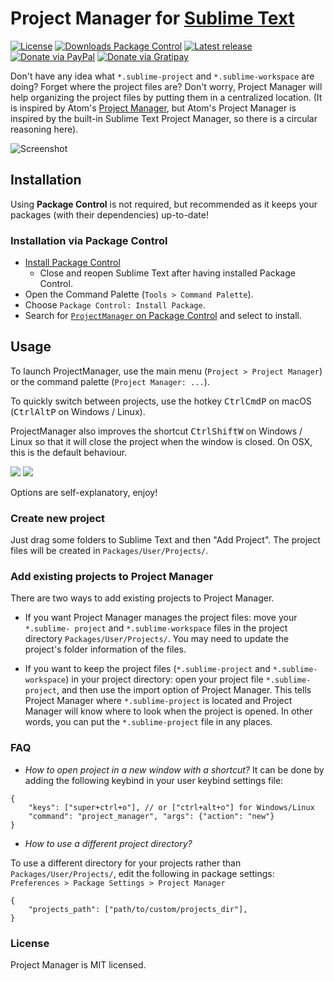 # Project Manager for [Sublime Text](https://www.sublimetext.com)

[![License](https://img.shields.io/github/license/randy3k/ProjectManager.svg?style=flat-square)](https://github.com/randy3k/ProjectManager/blob/master/LICENSE.txt)
[![Downloads Package Control](https://img.shields.io/packagecontrol/dt/ProjectManager.svg?style=flat-square)](https://packagecontrol.io/packages/ProjectManager)
[![Latest release](https://img.shields.io/github/tag/randy3k/ProjectManager.svg?style=flat-square)](https://github.com/randy3k/ProjectManager/releases/latest)
[![Donate via PayPal](https://img.shields.io/badge/paypal-donate-009cde.svg?style=flat-square)](https://www.paypal.me/randy3k/5usd)
[![Donate via Gratipay](https://img.shields.io/badge/gratipay-donate-yellow.svg?style=flat-square)](https://gratipay.com/~randy3k/)

Don't have any idea what `*.sublime-project` and `*.sublime-workspace` are doing? Forget where the project files are? Don't worry, Project Manager will help organizing the project files by putting them in a centralized location. (It is inspired by Atom's [Project Manager](https://atom.io/packages/project-manager), but Atom's Project Manager is inspired by the built-in Sublime Text Project Manager, so there is a circular reasoning here).

![Screenshot](https://cloud.githubusercontent.com/assets/1690993/20858319/7f12a6ec-b911-11e6-8fc5-f4cbf6b6f12b.png)


## Installation

Using **Package Control** is not required, but recommended as it keeps your packages (with their dependencies) up-to-date!

### Installation via Package Control

* [Install Package Control](https://packagecontrol.io/installation#st3)
  * Close and reopen Sublime Text after having installed Package Control.
* Open the Command Palette (`Tools > Command Palette`).
* Choose `Package Control: Install Package`.
* Search for [`ProjectManager` on Package Control](https://packagecontrol.io/packages/ProjectManager) and select to install.

## Usage

To launch ProjectManager, use the main menu (`Project > Project Manager`) or the command palette (`Project Manager: ...`).

To quickly switch between projects, use the hotkey <kbd>Ctrl</kbd><kbd>Cmd</kbd><kbd>P</kbd> on macOS (<kbd>Ctrl</kbd><kbd>Alt</kbd><kbd>P</kbd> on Windows / Linux).

ProjectManager also improves the shortcut <kbd>Ctrl</kbd><kbd>Shift</kbd><kbd>W</kbd> on Windows / Linux so that it will close the project when the window is closed. On OSX, this is the default behaviour.

![](https://cloud.githubusercontent.com/assets/1690993/20858332/9f6508ea-b911-11e6-93b9-3cccca1d663e.png)
![](https://cloud.githubusercontent.com/assets/1690993/20858333/a7a16a1c-b911-11e6-938c-0fe77e2cf405.png)

Options are self-explanatory, enjoy!

### Create new project

Just drag some folders to Sublime Text and then "Add Project". The project files will be created in `Packages/User/Projects/`.

### Add existing projects to Project Manager

There are two ways to add existing projects to Project Manager. 

- If you want Project Manager manages the project files: move your `*.sublime-
  project` and `*.sublime-workspace` files in the project directory
  `Packages/User/Projects/`. You may need to update the project's folder
  information of the files.

- If you want to keep the project files (`*.sublime-project` and `*.sublime-
  workspace`) in your project directory: open your project file `*.sublime-
  project`, and then use the import option of Project Manager. This tells
  Project Manager where `*.sublime-project` is located and Project Manager
  will know where to look when the project is opened. In other words, you can
  put the `*.sublime-project` file in any places.



### FAQ

- _How to open project in a new window with a shortcut?_
It can be done by adding the following keybind in your user keybind settings file:

```
{
    "keys": ["super+ctrl+o"], // or ["ctrl+alt+o"] for Windows/Linux
    "command": "project_manager", "args": {"action": "new"}
}
```


- _How to use a different project directory?_

To use a different directory for your projects rather than `Packages/User/Projects/`, edit the following in package settings: `Preferences > Package Settings > Project Manager`

```
{
    "projects_path": ["path/to/custom/projects_dir"],
}
```

### License

Project Manager is MIT licensed.
